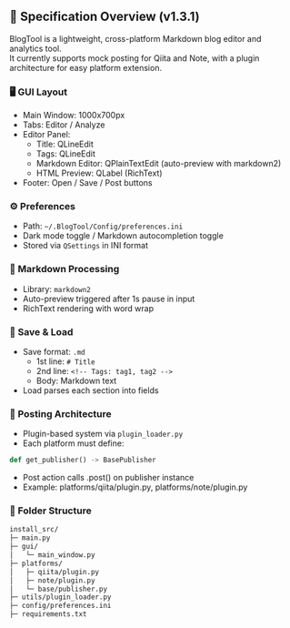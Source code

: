 ## 📘 Specification Overview (v1.3.1)

BlogTool is a lightweight, cross-platform Markdown blog editor and analytics tool.  
It currently supports mock posting for Qiita and Note, with a plugin architecture for easy platform extension.

### 🖥 GUI Layout
- Main Window: 1000x700px
- Tabs: Editor / Analyze
- Editor Panel:
  - Title: QLineEdit
  - Tags: QLineEdit
  - Markdown Editor: QPlainTextEdit (auto-preview with markdown2)
  - HTML Preview: QLabel (RichText)
- Footer: Open / Save / Post buttons

### ⚙ Preferences
- Path: `~/.BlogTool/Config/preferences.ini`
- Dark mode toggle / Markdown autocompletion toggle
- Stored via `QSettings` in INI format

### 📝 Markdown Processing
- Library: `markdown2`
- Auto-preview triggered after 1s pause in input
- RichText rendering with word wrap

### 💾 Save & Load
- Save format: `.md`
  - 1st line: `# Title`
  - 2nd line: `<!-- Tags: tag1, tag2 -->`
  - Body: Markdown text
- Load parses each section into fields

### 🚀 Posting Architecture
- Plugin-based system via `plugin_loader.py`
- Each platform must define:
```python
def get_publisher() -> BasePublisher
```
- Post action calls .post() on publisher instance
- Example: platforms/qiita/plugin.py, platforms/note/plugin.py

### 📂 Folder Structure
```bash
install_src/
├─ main.py
├─ gui/
│   └─ main_window.py
├─ platforms/
│   ├─ qiita/plugin.py
│   ├─ note/plugin.py
│   └─ base/publisher.py
├─ utils/plugin_loader.py
├─ config/preferences.ini
├─ requirements.txt
```
